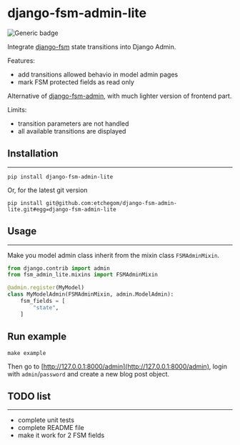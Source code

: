 # django-fsm-admin-lite

![Generic badge](https://github.com/etchegom/django-fsm-admin-lite/actions/workflows/tests.yml/badge.svg)


Integrate [django-fsm](https://github.com/viewflow/django-fsm) state transitions into Django Admin.

Features:
- add transitions allowed behavio in model admin pages
- mark FSM protected fields as read only



Alternative of [django-fsm-admin](https://github.com/gadventures/django-fsm-admin), with much lighter version of frontend part.

Limits:
- transition parameters are not handled
- all available transitions are displayed

## Installation
---

```
pip install django-fsm-admin-lite
```
Or, for the latest git version
```
pip install git@github.com:etchegom/django-fsm-admin-lite.git#egg=django-fsm-admin-lite
```

## Usage
---

Make you model admin class inherit from the mixin class `FSMAdminMixin`.

```python
from django.contrib import admin
from fsm_admin_lite.mixins import FSMAdminMixin

@admin.register(MyModel)
class MyModelAdmin(FSMAdminMixin, admin.ModelAdmin):
    fsm_fields = [
        "state",
    ]
```

## Run example

```
make example
```

Then go to [http://127.0.0.1:8000/admin](http://127.0.0.1:8000/admin), login with `admin`/`password` and create a new blog post object.


## TODO list
---

- complete unit tests
- complete README file
- make it work for 2 FSM fields
